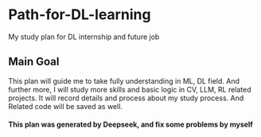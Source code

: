 # Path-for-DL-learning
My study plan for DL internship and future job

## Main Goal
This plan will guide me to take fully understanding in ML, DL field. And further more, I will study more skills and basic logic in CV, LLM, RL related projects.
It will record details and process about my study process. And Related code will be saved as well.

#### This plan was generated by Deepseek, and fix some problems by myself
